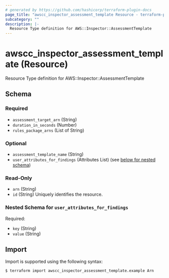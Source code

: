 ```yaml
---
# generated by https://github.com/hashicorp/terraform-plugin-docs
page_title: "awscc_inspector_assessment_template Resource - terraform-provider-awscc"
subcategory: ""
description: |-
  Resource Type definition for AWS::Inspector::AssessmentTemplate
---
```


# awscc_inspector_assessment_template (Resource)

Resource Type definition for AWS::Inspector::AssessmentTemplate



<!-- schema generated by tfplugindocs -->
## Schema

### Required

- `assessment_target_arn` (String)
- `duration_in_seconds` (Number)
- `rules_package_arns` (List of String)

### Optional

- `assessment_template_name` (String)
- `user_attributes_for_findings` (Attributes List) (see [below for nested schema](#nestedatt--user_attributes_for_findings))

### Read-Only

- `arn` (String)
- `id` (String) Uniquely identifies the resource.

<a id="nestedatt--user_attributes_for_findings"></a>
### Nested Schema for `user_attributes_for_findings`

Required:

- `key` (String)
- `value` (String)

## Import

Import is supported using the following syntax:

```shell
$ terraform import awscc_inspector_assessment_template.example Arn
```
